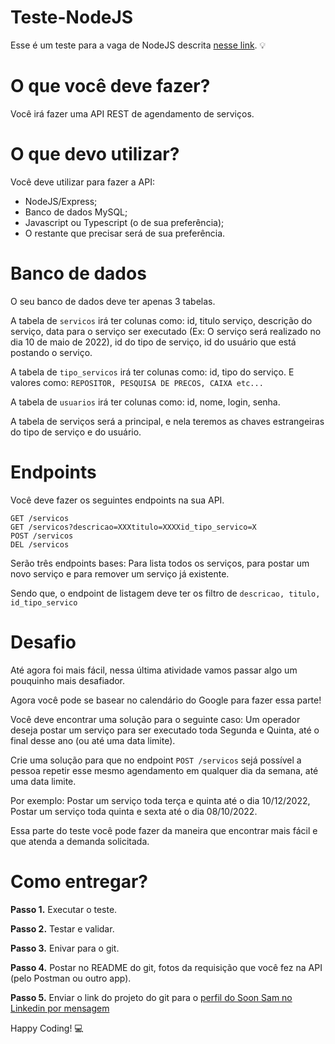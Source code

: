 # Teste-NodeJS

Esse é um teste para a vaga de NodeJS descrita [nesse link](https://www.linkedin.com/jobs/view/3046932582/). 💡

# O que você deve fazer?

Você irá fazer uma API REST de agendamento de serviços.

# O que devo utilizar?

Você deve utilizar para fazer a API:

- NodeJS/Express;
- Banco de dados MySQL;
- Javascript ou Typescript (o de sua preferência);
- O restante que precisar será de sua preferência.

# Banco de dados

O seu banco de dados deve ter apenas 3 tabelas.

A tabela de `servicos` irá ter colunas como: id, titulo serviço, descrição do serviço, data para o serviço ser executado (Ex: O serviço será realizado no dia 10 de maio de 2022), id do tipo de serviço, id do usuário que está postando o serviço.

A tabela de `tipo_servicos` irá ter colunas como: id, tipo do serviço. E valores como: `REPOSITOR, PESQUISA DE PRECOS, CAIXA etc...`

A tabela de `usuarios` irá ter colunas como: id, nome, login, senha.

A tabela de serviços será a principal, e nela teremos as chaves estrangeiras do tipo de serviço e do usuário.

# Endpoints

Você deve fazer os seguintes endpoints na sua API.

```
GET /servicos
GET /servicos?descricao=XXXtitulo=XXXXid_tipo_servico=X
POST /servicos
DEL /servicos
```

Serão três endpoints bases: Para lista todos os serviços, para postar um novo serviço e para remover um serviço já existente.

Sendo que, o endpoint de listagem deve ter os filtro de `descricao, titulo, id_tipo_servico`

# Desafio

Até agora foi mais fácil, nessa última atividade vamos passar algo um pouquinho mais desafiador.

Agora você pode se basear no calendário do Google para fazer essa parte!

Você deve encontrar uma solução para o seguinte caso: Um operador deseja postar um serviço para ser executado toda Segunda e Quinta, até o final desse ano (ou até uma data limite).

Crie uma solução para que no endpoint `POST /servicos` sejá possível a pessoa repetir esse mesmo agendamento em qualquer dia da semana, até uma data limite.

Por exemplo: Postar um serviço toda terça e quinta até o dia 10/12/2022, Postar um serviço toda quinta e sexta até o dia 08/10/2022.

Essa parte do teste você pode fazer da maneira que encontrar mais fácil e que atenda a demanda solicitada.

# Como entregar?

**Passo 1.** Executar o teste.

**Passo 2.** Testar e validar.

**Passo 3.** Enivar para o git.

**Passo 4.** Postar no README do git, fotos da requisição que você fez na API (pelo Postman ou outro app).

**Passo 5.** Enviar o link do projeto do git para o [perfil do Soon Sam no Linkedin por mensagem](https://www.linkedin.com/in/soon-santos-7a9170138/)

Happy Coding! 💻

